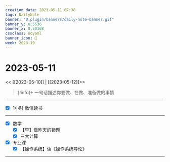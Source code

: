 ```yaml
---
creation date: 2023-05-11 07:38
tags: DailyNote
banner: "0.plugin/banners/daily-note-banner.gif"
banner_y: 0.5536
banner_x: 0.50168
cssclass: noyaml
banner_icon: 💌
week: 2023-19
---
```


# 2023-05-11

<< [[2023-05-10]] | [[2023-05-12]]>>


> [!info]+ 一句话描述你要做、在做、准备做的事情
> 

---

- [x] 1小时 微信读书

---

- [x] 数学
	- [x] 【早】做昨天的错题
	- [x] 三大计算
- [x] 专业课
	- [x] 【操作系统】读《操作系统导论》

---

